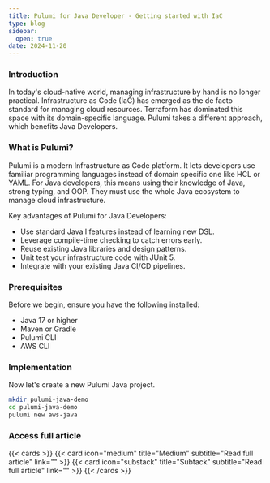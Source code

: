 ```yaml
---
title: Pulumi for Java Developer - Getting started with IaC
type: blog
sidebar:
  open: true
date: 2024-11-20
---
```


### Introduction
In today's cloud-native world, managing infrastructure by hand is no
longer practical. Infrastructure as Code (IaC) has emerged as the de facto 
standard for managing cloud resources. Terraform has dominated this space with
its domain-specific language. Pulumi takes a different approach, which benefits Java Developers.

### What is Pulumi?
Pulumi is a modern Infrastructure as Code platform. It lets developers use familiar programming languages instead of domain specific one like HCL or YAML. For Java developers, this means using their knowledge of Java, strong typing, and OOP. They must use the whole Java ecosystem to manage cloud infrastructure.

Key advantages of Pulumi for Java Developers:
- Use standard Java l features instead of learning new DSL.
- Leverage compile-time checking to catch errors early.
- Reuse existing Java libraries and design patterns.
- Unit test your infrastructure code with JUnit 5.
- Integrate with your existing Java CI/CD pipelines.

### Prerequisites
Before we begin, ensure you have the following installed:
- Java 17 or higher
- Maven or Gradle
- Pulumi CLI
- AWS CLI

### Implementation
Now let's create a new Pulumi Java project.

```bash
mkdir pulumi-java-demo
cd pulumi-java-demo
pulumi new aws-java
```

### Access full article
{{< cards >}}
{{< card icon="medium" title="Medium" subtitle="Read full article" link="" >}}
{{< card icon="substack" title="Subtack" subtitle="Read full article" link="" >}}
{{< /cards >}}